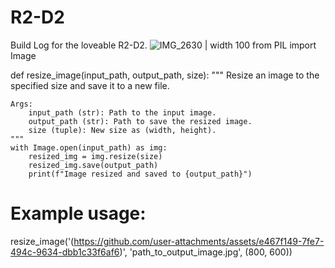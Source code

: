 # R2-D2
Build Log for the loveable R2-D2.
![IMG_2630](https://github.com/user-attachments/assets/e467f149-7fe7-494c-9634-dbb1c33f6af6) | width 100 
from PIL import Image

def resize_image(input_path, output_path, size):
    """
    Resize an image to the specified size and save it to a new file.

    Args:
        input_path (str): Path to the input image.
        output_path (str): Path to save the resized image.
        size (tuple): New size as (width, height).
    """
    with Image.open(input_path) as img:
        resized_img = img.resize(size)
        resized_img.save(output_path)
        print(f"Image resized and saved to {output_path}")

# Example usage:
resize_image('(https://github.com/user-attachments/assets/e467f149-7fe7-494c-9634-dbb1c33f6af6)', 'path_to_output_image.jpg', (800, 600))
